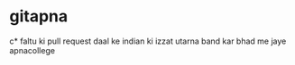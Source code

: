 # gitapna
c* faltu ki pull request daal ke indian ki izzat utarna band kar
bhad me jaye apnacollege
